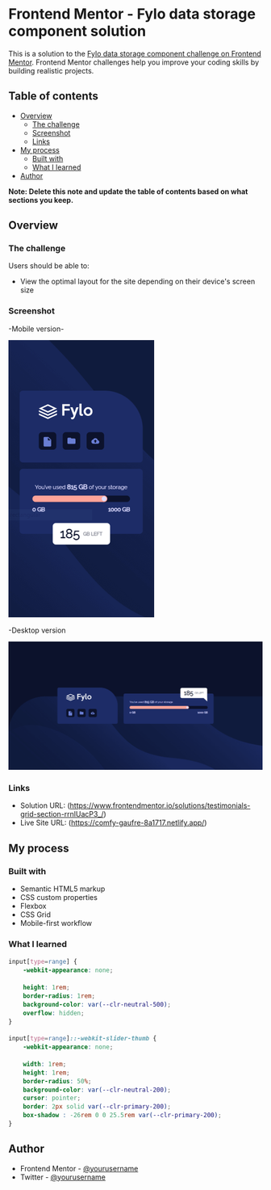 # Frontend Mentor - Fylo data storage component solution

This is a solution to the [Fylo data storage component challenge on Frontend Mentor](https://www.frontendmentor.io/challenges/fylo-data-storage-component-1dZPRbV5n). Frontend Mentor challenges help you improve your coding skills by building realistic projects. 

## Table of contents

- [Overview](#overview)
  - [The challenge](#the-challenge)
  - [Screenshot](#screenshot)
  - [Links](#links)
- [My process](#my-process)
  - [Built with](#built-with)
  - [What I learned](#what-i-learned)
- [Author](#author)

**Note: Delete this note and update the table of contents based on what sections you keep.**

## Overview

### The challenge

Users should be able to:

- View the optimal layout for the site depending on their device's screen size

### Screenshot

-Mobile version-

![photo](./design/mobile-design.jpg)

 -Desktop version

![photo](./design/desktop-design.jpg)

### Links

- Solution URL: (https://www.frontendmentor.io/solutions/testimonials-grid-section-rrnlUacP3_/)
- Live Site URL: (https://comfy-gaufre-8a1717.netlify.app/)

## My process

### Built with

- Semantic HTML5 markup
- CSS custom properties
- Flexbox
- CSS Grid
- Mobile-first workflow

### What I learned

```css
input[type=range] {
    -webkit-appearance: none;

    height: 1rem;
    border-radius: 1rem;
    background-color: var(--clr-neutral-500);
    overflow: hidden;
}

input[type=range]::-webkit-slider-thumb {
    -webkit-appearance: none;

    width: 1rem;
    height: 1rem;
    border-radius: 50%;
    background-color: var(--clr-neutral-200);
    cursor: pointer;
    border: 2px solid var(--clr-primary-200);
    box-shadow : -26rem 0 0 25.5rem var(--clr-primary-200);
}
```

## Author

- Frontend Mentor - [@yourusername](https://www.frontendmentor.io/profile/yourusername)
- Twitter - [@yourusername](https://www.twitter.com/yourusername)
